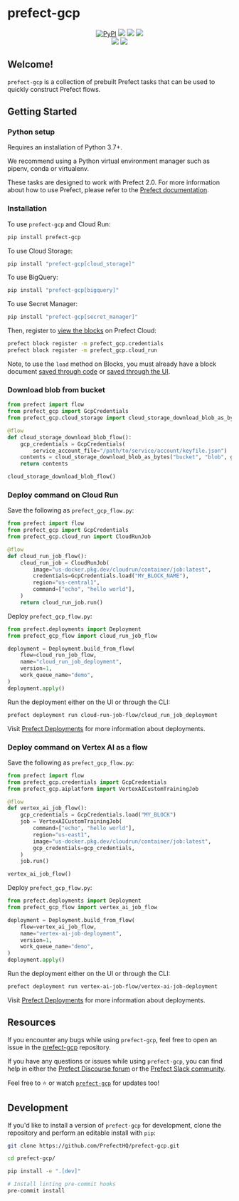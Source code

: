 # prefect-gcp

<p align="center">
    <a href="https://pypi.python.org/pypi/prefect-gcp/" alt="PyPI version">
        <img alt="PyPI" src="https://img.shields.io/pypi/v/prefect-gcp?color=0052FF&labelColor=090422"></a>
    <a href="https://github.com/PrefectHQ/prefect-gcp/" alt="Stars">
        <img src="https://img.shields.io/github/stars/PrefectHQ/prefect-gcp?color=0052FF&labelColor=090422" /></a>
    <a href="https://pepy.tech/badge/prefect-gcp/" alt="Downloads">
        <img src="https://img.shields.io/pypi/dm/prefect-gcp?color=0052FF&labelColor=090422" /></a>
    <a href="https://github.com/PrefectHQ/prefect-gcp/pulse" alt="Activity">
        <img src="https://img.shields.io/github/commit-activity/m/PrefectHQ/prefect-gcp?color=0052FF&labelColor=090422" /></a>
    <br>
    <a href="https://prefect-community.slack.com" alt="Slack">
        <img src="https://img.shields.io/badge/slack-join_community-red.svg?color=0052FF&labelColor=090422&logo=slack" /></a>
    <a href="https://discourse.prefect.io/" alt="Discourse">
        <img src="https://img.shields.io/badge/discourse-browse_forum-red.svg?color=0052FF&labelColor=090422&logo=discourse" /></a>
</p>

## Welcome!

`prefect-gcp` is a collection of prebuilt Prefect tasks that can be used to quickly construct Prefect flows.

## Getting Started

### Python setup

Requires an installation of Python 3.7+.

We recommend using a Python virtual environment manager such as pipenv, conda or virtualenv.

These tasks are designed to work with Prefect 2.0. For more information about how to use Prefect, please refer to the [Prefect documentation](https://orion-docs.prefect.io/).

### Installation

To use `prefect-gcp` and Cloud Run:

```bash
pip install prefect-gcp
```

To use Cloud Storage:
```bash
pip install "prefect-gcp[cloud_storage]"
```

To use BigQuery:

```bash
pip install "prefect-gcp[bigquery]"
```

To use Secret Manager:
```bash
pip install "prefect-gcp[secret_manager]"
```

Then, register to [view the blocks](https://orion-docs.prefect.io/ui/blocks/) on Prefect Cloud:

```bash
prefect block register -m prefect_gcp.credentials
prefect block register -m prefect_gcp.cloud_run
```

Note, to use the `load` method on Blocks, you must already have a block document [saved through code](https://orion-docs.prefect.io/concepts/blocks/#saving-blocks) or [saved through the UI](https://orion-docs.prefect.io/ui/blocks/).

### Download blob from bucket

```python
from prefect import flow
from prefect_gcp import GcpCredentials
from prefect_gcp.cloud_storage import cloud_storage_download_blob_as_bytes

@flow
def cloud_storage_download_blob_flow():
    gcp_credentials = GcpCredentials(
        service_account_file="/path/to/service/account/keyfile.json")
    contents = cloud_storage_download_blob_as_bytes("bucket", "blob", gcp_credentials)
    return contents

cloud_storage_download_blob_flow()
```

### Deploy command on Cloud Run

Save the following as `prefect_gcp_flow.py`:

```python
from prefect import flow
from prefect_gcp import GcpCredentials
from prefect_gcp.cloud_run import CloudRunJob

@flow
def cloud_run_job_flow():
    cloud_run_job = CloudRunJob(
        image="us-docker.pkg.dev/cloudrun/container/job:latest",
        credentials=GcpCredentials.load("MY_BLOCK_NAME"),
        region="us-central1",
        command=["echo", "hello world"],
    )
    return cloud_run_job.run()
```

Deploy `prefect_gcp_flow.py`:

```python
from prefect.deployments import Deployment
from prefect_gcp_flow import cloud_run_job_flow

deployment = Deployment.build_from_flow(
    flow=cloud_run_job_flow,
    name="cloud_run_job_deployment", 
    version=1, 
    work_queue_name="demo",
)
deployment.apply()
```

Run the deployment either on the UI or through the CLI:
```bash
prefect deployment run cloud-run-job-flow/cloud_run_job_deployment
```

Visit [Prefect Deployments](https://docs.prefect.io/tutorials/deployments/) for more information about deployments.

### Deploy command on Vertex AI as a flow

Save the following as `prefect_gcp_flow.py`:

```python
from prefect import flow
from prefect_gcp.credentials import GcpCredentials
from prefect_gcp.aiplatform import VertexAICustomTrainingJob

@flow
def vertex_ai_job_flow():
    gcp_credentials = GcpCredentials.load("MY_BLOCK")
    job = VertexAICustomTrainingJob(
        command=["echo", "hello world"],
        region="us-east1",
        image="us-docker.pkg.dev/cloudrun/container/job:latest",
        gcp_credentials=gcp_credentials,
    )
    job.run()

vertex_ai_job_flow()
```

Deploy `prefect_gcp_flow.py`:


```python
from prefect.deployments import Deployment
from prefect_gcp_flow import vertex_ai_job_flow

deployment = Deployment.build_from_flow(
    flow=vertex_ai_job_flow,
    name="vertex-ai-job-deployment", 
    version=1, 
    work_queue_name="demo",
)
deployment.apply()
```

Run the deployment either on the UI or through the CLI:
```bash
prefect deployment run vertex-ai-job-flow/vertex-ai-job-deployment
```

Visit [Prefect Deployments](https://docs.prefect.io/tutorials/deployments/) for more information about deployments.

## Resources

If you encounter any bugs while using `prefect-gcp`, feel free to open an issue in the [prefect-gcp](https://github.com/PrefectHQ/prefect-gcp) repository.

If you have any questions or issues while using `prefect-gcp`, you can find help in either the [Prefect Discourse forum](https://discourse.prefect.io/) or the [Prefect Slack community](https://prefect.io/slack).

Feel free to ⭐️ or watch [`prefect-gcp`](https://github.com/PrefectHQ/prefect-gcp) for updates too!

## Development

If you'd like to install a version of `prefect-gcp` for development, clone the repository and perform an editable install with `pip`:

```bash
git clone https://github.com/PrefectHQ/prefect-gcp.git

cd prefect-gcp/

pip install -e ".[dev]"

# Install linting pre-commit hooks
pre-commit install
```
